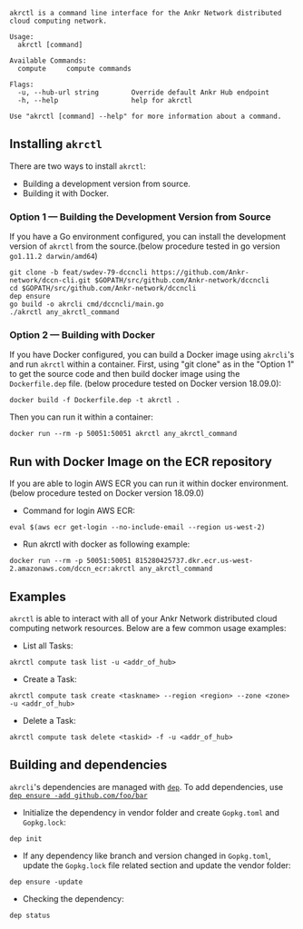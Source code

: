 ```
akrctl is a command line interface for the Ankr Network distributed cloud computing network.

Usage:
  akrctl [command]

Available Commands:
  compute     compute commands

Flags:
  -u, --hub-url string        Override default Ankr Hub endpoint
  -h, --help                  help for akrctl

Use "akrctl [command] --help" for more information about a command.
```

## Installing `akrctl`

There are two ways to install `akrctl`:  
* Building a development version from source.
* Building it with Docker.

### Option 1 — Building the Development Version from Source

If you have a Go environment configured, you can install the development version of `akrctl` from the source.(below procedure tested in go version `go1.11.2 darwin/amd64`)

```
git clone -b feat/swdev-79-dccncli https://github.com/Ankr-network/dccn-cli.git $GOPATH/src/github.com/Ankr-network/dccncli
cd $GOPATH/src/github.com/Ankr-network/dccncli
dep ensure
go build -o akrcli cmd/dccncli/main.go
./akrctl any_akrctl_command
```

### Option 2 — Building with Docker

If you have Docker configured, you can build a Docker image using `akrcli`'s and run `akrctl` within a container. 
First, using "git clone" as in the "Option 1" to get the source code and then build docker image using the `Dockerfile.dep` file. (below procedure tested on Docker version 18.09.0): 

```
docker build -f Dockerfile.dep -t akrctl .
```

Then you can run it within a container: 

```
docker run --rm -p 50051:50051 akrctl any_akrctl_command
```

## Run with Docker Image on the ECR repository
If you are able to login AWS ECR you can run it within docker environment. (below procedure tested on Docker version 18.09.0)

* Command for login AWS ECR: 
```
eval $(aws ecr get-login --no-include-email --region us-west-2)
```
* Run akrctl with docker as following example:
```
docker run --rm -p 50051:50051 815280425737.dkr.ecr.us-west-2.amazonaws.com/dccn_ecr:akrctl any_akrctl_command
```

## Examples

`akrctl` is able to interact with all of your Ankr Network distributed cloud computing network resources. 
Below are a few common usage examples: 

* List all Tasks:
```
akrctl compute task list -u <addr_of_hub>
```
* Create a Task:
```
akrctl compute task create <taskname> --region <region> --zone <zone> -u <addr_of_hub>
```
* Delete a Task:
```
akrctl compute task delete <taskid> -f -u <addr_of_hub>
```

## Building and dependencies

`akrcli`'s dependencies are managed with [`dep`](https://github.com/golang/dep). 
To add dependencies, use [`dep ensure -add github.com/foo/bar`](https://github.com/golang/dep#adding-a-dependency)

* Initialize the dependency in vendor folder and create `Gopkg.toml` and `Gopkg.lock`:
```
dep init
```

* If any dependency like branch and version changed in `Gopkg.toml`, update the `Gopkg.lock` file related section and update the vendor folder:
```
dep ensure -update
```

* Checking the dependency:
```
dep status
```